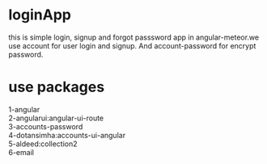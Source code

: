 # loginApp
this is simple login, signup and forgot passsword app in angular-meteor.we use account for user login and signup. And account-password for 
encrypt password.
# use packages
1-angular<br />
2-angularui:angular-ui-route<br />
3-accounts-password<br />
4-dotansimha:accounts-ui-angular<br />
5-aldeed:collection2<br />
6-email<br />


